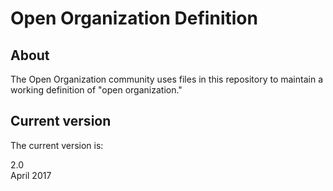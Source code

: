 # Open Organization Definition

## About
The Open Organization community uses files in this repository to maintain a working definition of "open organization."

## Current version
The current version is:

2.0  
April 2017
